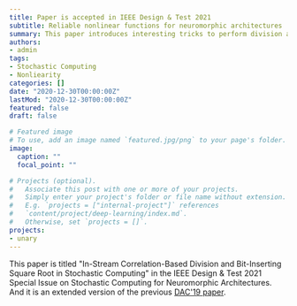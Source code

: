 ```yaml
---
title: Paper is accepted in IEEE Design & Test 2021
subtitle: Reliable nonlinear functions for neuromorphic architectures
summary: This paper introduces interesting tricks to perform division and square root for stochastic computing.
authors:
- admin
tags: 
- Stochastic Computing
- Nonliearity
categories: []
date: "2020-12-30T00:00:00Z"
lastMod: "2020-12-30T00:00:00Z"
featured: false
draft: false

# Featured image
# To use, add an image named `featured.jpg/png` to your page's folder. 
image:
  caption: ""
  focal_point: ""

# Projects (optional).
#   Associate this post with one or more of your projects.
#   Simply enter your project's folder or file name without extension.
#   E.g. `projects = ["internal-project"]` references 
#   `content/project/deep-learning/index.md`.
#   Otherwise, set `projects = []`.
projects: 
- unary
---
```


This paper is titled "In-Stream Correlation-Based Division and Bit-Inserting Square Root in Stochastic Computing" in the IEEE Design & Test 2021 Special Issue on Stochastic Computing for Neuromorphic Architectures. And it is an extended version of the previous [DAC'19 paper](https://diwu1990.github.io/publication/2019-06-02-dac/).
